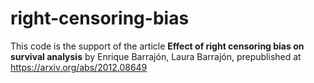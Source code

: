 # right-censoring-bias
This code is the support of the article <b>Effect of right censoring bias on survival analysis</b> by Enrique Barrajón, Laura Barrajón, prepublished at https://arxiv.org/abs/2012.08649
